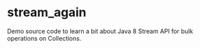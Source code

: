 # stream_again
Demo source code to learn a bit about Java 8 Stream API for bulk operations on Collections.
